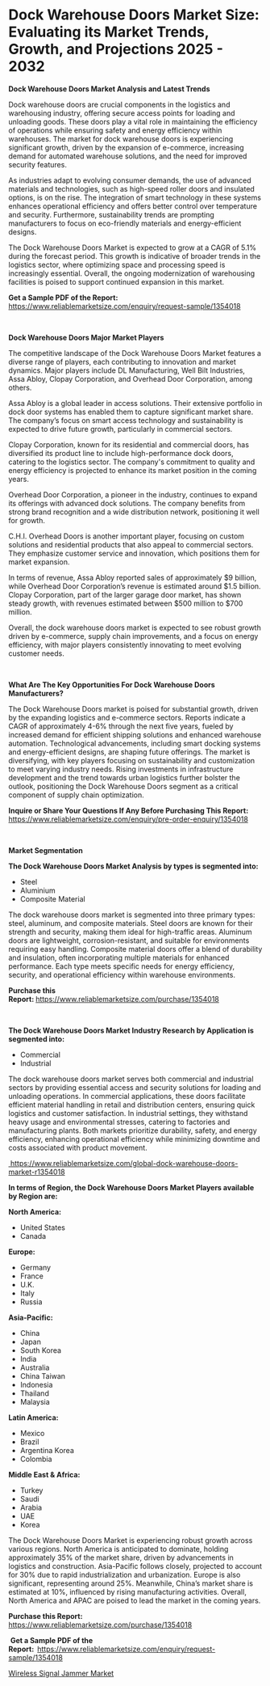 <p><h1>Dock Warehouse Doors Market Size: Evaluating its Market Trends, Growth, and Projections 2025 - 2032</h1></p><p><strong>Dock Warehouse Doors Market Analysis and Latest Trends</strong></p>
<p><p>Dock warehouse doors are crucial components in the logistics and warehousing industry, offering secure access points for loading and unloading goods. These doors play a vital role in maintaining the efficiency of operations while ensuring safety and energy efficiency within warehouses. The market for dock warehouse doors is experiencing significant growth, driven by the expansion of e-commerce, increasing demand for automated warehouse solutions, and the need for improved security features.</p><p>As industries adapt to evolving consumer demands, the use of advanced materials and technologies, such as high-speed roller doors and insulated options, is on the rise. The integration of smart technology in these systems enhances operational efficiency and offers better control over temperature and security. Furthermore, sustainability trends are prompting manufacturers to focus on eco-friendly materials and energy-efficient designs.</p><p>The Dock Warehouse Doors Market is expected to grow at a CAGR of 5.1% during the forecast period. This growth is indicative of broader trends in the logistics sector, where optimizing space and processing speed is increasingly essential. Overall, the ongoing modernization of warehousing facilities is poised to support continued expansion in this market.</p></p>
<p><strong>Get a Sample PDF of the Report:&nbsp;</strong> <a href="https://www.reliablemarketsize.com/enquiry/request-sample/1354018?utm_campaign=2781&utm_medium=2&utm_source=Github&utm_content=ia&utm_term=28022025&utm_id=dock-warehouse-doors">https://www.reliablemarketsize.com/enquiry/request-sample/1354018</a></p>
<p>&nbsp;</p>
<p><strong>Dock Warehouse Doors Major Market Players</strong></p>
<p><p>The competitive landscape of the Dock Warehouse Doors Market features a diverse range of players, each contributing to innovation and market dynamics. Major players include DL Manufacturing, Well Bilt Industries, Assa Abloy, Clopay Corporation, and Overhead Door Corporation, among others.</p><p>Assa Abloy is a global leader in access solutions. Their extensive portfolio in dock door systems has enabled them to capture significant market share. The company’s focus on smart access technology and sustainability is expected to drive future growth, particularly in commercial sectors.</p><p>Clopay Corporation, known for its residential and commercial doors, has diversified its product line to include high-performance dock doors, catering to the logistics sector. The company's commitment to quality and energy efficiency is projected to enhance its market position in the coming years.</p><p>Overhead Door Corporation, a pioneer in the industry, continues to expand its offerings with advanced dock solutions. The company benefits from strong brand recognition and a wide distribution network, positioning it well for growth.</p><p>C.H.I. Overhead Doors is another important player, focusing on custom solutions and residential products that also appeal to commercial sectors. They emphasize customer service and innovation, which positions them for market expansion.</p><p>In terms of revenue, Assa Abloy reported sales of approximately $9 billion, while Overhead Door Corporation’s revenue is estimated around $1.5 billion. Clopay Corporation, part of the larger garage door market, has shown steady growth, with revenues estimated between $500 million to $700 million.</p><p>Overall, the dock warehouse doors market is expected to see robust growth driven by e-commerce, supply chain improvements, and a focus on energy efficiency, with major players consistently innovating to meet evolving customer needs.</p></p>
<p>&nbsp;</p>
<p><strong>What Are The Key Opportunities For Dock Warehouse Doors Manufacturers?</strong></p>
<p><p>The Dock Warehouse Doors market is poised for substantial growth, driven by the expanding logistics and e-commerce sectors. Reports indicate a CAGR of approximately 4-6% through the next five years, fueled by increased demand for efficient shipping solutions and enhanced warehouse automation. Technological advancements, including smart docking systems and energy-efficient designs, are shaping future offerings. The market is diversifying, with key players focusing on sustainability and customization to meet varying industry needs. Rising investments in infrastructure development and the trend towards urban logistics further bolster the outlook, positioning the Dock Warehouse Doors segment as a critical component of supply chain optimization.</p></p>
<p><strong>Inquire or Share Your Questions If Any Before Purchasing This Report:</strong> <a href="https://www.reliablemarketsize.com/enquiry/pre-order-enquiry/1354018?utm_campaign=2781&utm_medium=2&utm_source=Github&utm_content=ia&utm_term=28022025&utm_id=dock-warehouse-doors">https://www.reliablemarketsize.com/enquiry/pre-order-enquiry/1354018</a></p>
<p>&nbsp;</p>
<p><strong>Market Segmentation</strong></p>
<p><strong>The Dock Warehouse Doors Market Analysis by types is segmented into:</strong></p>
<p><ul><li>Steel</li><li>Aluminium</li><li>Composite Material</li></ul></p>
<p><p>The dock warehouse doors market is segmented into three primary types: steel, aluminum, and composite materials. Steel doors are known for their strength and security, making them ideal for high-traffic areas. Aluminum doors are lightweight, corrosion-resistant, and suitable for environments requiring easy handling. Composite material doors offer a blend of durability and insulation, often incorporating multiple materials for enhanced performance. Each type meets specific needs for energy efficiency, security, and operational efficiency within warehouse environments.</p></p>
<p><strong>Purchase this Report:&nbsp;</strong><a href="https://www.reliablemarketsize.com/purchase/1354018?utm_campaign=2781&utm_medium=2&utm_source=Github&utm_content=ia&utm_term=28022025&utm_id=dock-warehouse-doors">https://www.reliablemarketsize.com/purchase/1354018</a></p>
<p>&nbsp;</p>
<p><strong>The Dock Warehouse Doors Market Industry Research by Application is segmented into:</strong></p>
<p><ul><li>Commercial</li><li>Industrial</li></ul></p>
<p><p>The dock warehouse doors market serves both commercial and industrial sectors by providing essential access and security solutions for loading and unloading operations. In commercial applications, these doors facilitate efficient material handling in retail and distribution centers, ensuring quick logistics and customer satisfaction. In industrial settings, they withstand heavy usage and environmental stresses, catering to factories and manufacturing plants. Both markets prioritize durability, safety, and energy efficiency, enhancing operational efficiency while minimizing downtime and costs associated with product movement.</p></p>
<p><a href="https://www.reliablemarketsize.com/global-dock-warehouse-doors-market-r1354018?utm_campaign=2781&utm_medium=2&utm_source=Github&utm_content=ia&utm_term=28022025&utm_id=dock-warehouse-doors">&nbsp;https://www.reliablemarketsize.com/global-dock-warehouse-doors-market-r1354018</a></p>
<p><strong>In terms of Region, the Dock Warehouse Doors Market Players available by Region are:</strong></p>
<p>
    <p> <strong> North America: </strong>
        <ul>
            <li>United States</li>
            <li>Canada</li>
        </ul>
        </p> 
    <p> <strong> Europe: </strong>
        <ul>
            <li>Germany</li>
            <li>France</li>
            <li>U.K.</li>
            <li>Italy</li>
            <li>Russia</li>
        </ul>
        </p> 
    <p> <strong> Asia-Pacific: </strong>
        <ul>
            <li>China</li>
            <li>Japan</li>
            <li>South Korea</li>
            <li>India</li>
            <li>Australia</li>
            <li>China Taiwan</li>
            <li>Indonesia</li>
            <li>Thailand</li>
            <li>Malaysia</li>
        </ul>
        </p> 
    <p> <strong> Latin America: </strong>
        <ul>
            <li>Mexico</li>
            <li>Brazil</li>
            <li>Argentina Korea</li>
            <li>Colombia</li>
        </ul>
        </p> 
    <p> <strong> Middle East & Africa: </strong>
        <ul>
            <li>Turkey</li>
            <li>Saudi</li>
            <li>Arabia</li>
            <li>UAE</li>
            <li>Korea</li>
        </ul>
    </p>
    </p>
<p><p>The Dock Warehouse Doors Market is experiencing robust growth across various regions. North America is anticipated to dominate, holding approximately 35% of the market share, driven by advancements in logistics and construction. Asia-Pacific follows closely, projected to account for 30% due to rapid industrialization and urbanization. Europe is also significant, representing around 25%. Meanwhile, China’s market share is estimated at 10%, influenced by rising manufacturing activities. Overall, North America and APAC are poised to lead the market in the coming years.</p></p>
<p><strong>Purchase this Report: </strong><a href="https://www.reliablemarketsize.com/purchase/1354018?utm_campaign=2781&utm_medium=2&utm_source=Github&utm_content=ia&utm_term=28022025&utm_id=dock-warehouse-doors">https://www.reliablemarketsize.com/purchase/1354018</a></p>
<p>&nbsp;<strong>Get a Sample PDF of the Report:&nbsp;&nbsp;</strong><a href="https://www.reliablemarketsize.com/enquiry/request-sample/1354018?utm_campaign=2781&utm_medium=2&utm_source=Github&utm_content=ia&utm_term=28022025&utm_id=dock-warehouse-doors">https://www.reliablemarketsize.com/enquiry/request-sample/1354018</a></p>
<p><strong></strong></p>
<p><p><a href="https://github.com/donnettaletizia/Market-Research-Report-List-1/blob/main/wireless-signal-jammer-market.md?utm_campaign=2781&utm_medium=2&utm_source=Github&utm_content=ia&utm_term=28022025&utm_id=dock-warehouse-doors">Wireless Signal Jammer Market</a></p></p>
